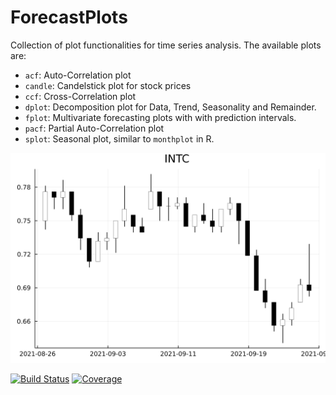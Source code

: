 # ForecastPlots

Collection of plot functionalities for time series analysis. The available plots are:

- `acf`:     Auto-Correlation plot
- `candle`:  Candelstick plot for stock prices
- `ccf`:     Cross-Correlation plot
- `dplot`:   Decomposition plot for Data, Trend, Seasonality and Remainder.
- `fplot`:   Multivariate forecasting plots with with prediction intervals.
- `pacf`:    Partial Auto-Correlation plot
- `splot`:   Seasonal plot, similar to `monthplot` in R.

<img src="./docs/src/images/candle.png">

[![Build Status](https://github.com/viraltux/ForecastPlots.jl/workflows/CI/badge.svg)](https://github.com/viraltux/ForecastPlots.jl/actions)
[![Coverage](https://codecov.io/gh/viraltux/ForecastPlots.jl/branch/master/graph/badge.svg)](https://codecov.io/gh/viraltux/ForecastPlots.jl)
